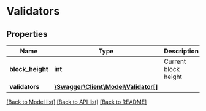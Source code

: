 # Validators

## Properties
Name | Type | Description | Notes
------------ | ------------- | ------------- | -------------
**block_height** | **int** | Current block height | 
**validators** | [**\Swagger\Client\Model\Validator[]**](Validator.md) |  | 

[[Back to Model list]](../../README.md#documentation-for-models) [[Back to API list]](../../README.md#documentation-for-api-endpoints) [[Back to README]](../../README.md)


